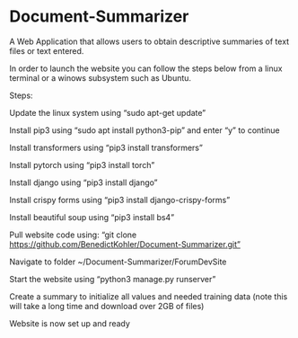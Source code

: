 # Document-Summarizer
A Web Application that allows users to obtain descriptive summaries of text files or text entered.

In order to launch the website you can follow the steps below from a linux terminal or a winows subsystem such as Ubuntu.

Steps:

Update the linux system using “sudo apt-get update”

Install pip3 using “sudo apt install python3-pip” and enter “y” to continue

Install transformers using “pip3 install transformers”

Install pytorch using “pip3 install torch”

Install django using “pip3 install django”

Install crispy forms using “pip3 install django-crispy-forms”

Install beautiful soup using “pip3 install bs4”

Pull website code using: “git clone https://github.com/BenedictKohler/Document-Summarizer.git”

Navigate to folder ~/Document-Summarizer/ForumDevSite

Start the website using “python3 manage.py runserver”

Create a summary to initialize all values and needed training data (note this will take a long time and download over 2GB of files)

Website is now set up and ready 
 
